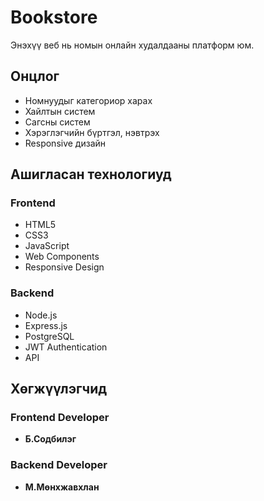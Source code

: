 # Bookstore 

Энэхүү веб нь номын онлайн худалдааны платформ юм.

##  Онцлог

- Номнуудыг категориор харах
- Хайлтын систем
- Сагсны систем
- Хэрэглэгчийн бүртгэл, нэвтрэх
- Responsive дизайн

## Ашигласан технологиуд

### Frontend
- HTML5
- CSS3
- JavaScript 
- Web Components
- Responsive Design

### Backend
- Node.js
- Express.js
- PostgreSQL
- JWT Authentication
- API

## Хөгжүүлэгчид

### Frontend Developer
- **Б.Содбилэг**

### Backend Developer
- **М.Мөнхжавхлан**
